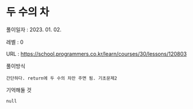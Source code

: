 # 두 수의 차
풀이일자 : 2023. 01. 02.  
    
레벨 : 0    

URL : https://school.programmers.co.kr/learn/courses/30/lessons/120803  
    
풀이방식    

    간단하다. return에 두 수의 차만 주면 됨. 기초문제2

기억해둘 것  
    
    null
